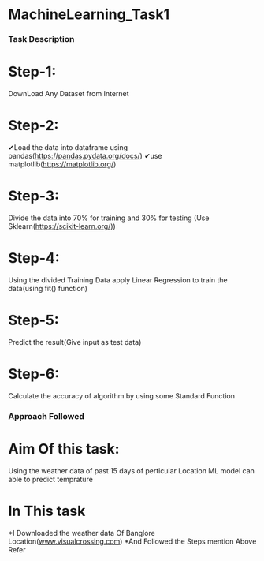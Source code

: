 # MachineLearning_Task1

### Task Description

# Step-1: 
  DownLoad Any Dataset from Internet
# Step-2:
  ✔Load the data into dataframe using pandas(https://pandas.pydata.org/docs/)
  ✔use matplotlib(https://matplotlib.org/)
# Step-3:
  Divide the data into 70% for training and 30% for testing (Use Sklearn(https://scikit-learn.org/))
# Step-4:
  Using the divided Training Data apply Linear Regression to train the data(using fit() function)
# Step-5:
  Predict the result(Give input as test data)
# Step-6:
  Calculate the accuracy of algorithm by using some Standard Function
  
### Approach Followed
# Aim Of this task: 
Using the weather data of past 15 days of perticular Location ML model can able to predict temprature 
# In This task 
*I Downloaded the weather data Of Banglore Location(www.visualcrossing.com)
*And Followed the Steps mention Above 
Refer 


